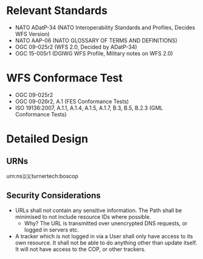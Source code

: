 

# Relevant Standards

- NATO ADatP-34 (NATO Interoperability Standards and Profiles, Decides WFS Version)
- NATO AAP-06 (NATO GLOSSARY OF TERMS AND DEFINITIONS)
- OGC 09-025r2 (WFS 2.0, Decided by ADatP-34)
- OGC 15-005r1 (DGIWG WFS Profile, Military notes on WFS 2.0)

# WFS Conformace Test
- OGC 09-025r2
- OGC 09-026r2, A.1 (FES Conformance Tests)
- ISO 19136:2007, A.1.1, A.1.4, A.1.5, A.1.7, B.3, B.5, B.2.3 (GML Conformance Tests)

# Detailed Design

## URNs

urn:ns:de:turnertech:boscop

## Security Considerations

- URLs shall not contain any sensitive information. The Path shall be minimised to not include resource IDs where possible. 
    - Why? The URL is transmitted over unencrypted DNS requests, or logged in servers etc.
- A tracker which is not logged in via a User shall only have access to its own resource. It shall not be able to do anything other than update itself. It will not have access to the COP, or other trackers.

